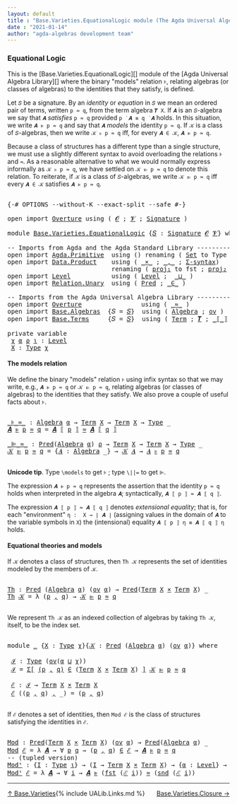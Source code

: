 ```yaml
---
layout: default
title : "Base.Varieties.EquationalLogic module (The Agda Universal Algebra Library)"
date : "2021-01-14"
author: "agda-algebras development team"
---
```


### <a id="equational-logic">Equational Logic</a>

This is the [Base.Varieties.EquationalLogic][] module of the [Agda Universal Algebra Library][] where the binary "models" relation `⊧`, relating algebras (or classes of algebras) to the identities that they satisfy, is defined.

Let `𝑆` be a signature. By an *identity* or *equation* in `𝑆` we mean an ordered pair of terms, written `p ≈ q`, from the term algebra `𝑻 X`. If `𝑨` is an `𝑆`-algebra we say that `𝑨` *satisfies* `p ≈ q` provided `p ̇ 𝑨 ≡ q ̇ 𝑨` holds. In this situation, we write `𝑨 ⊧ p ≈ q` and say that `𝑨` *models* the identity `p ≈ q`. If `𝒦` is a class of `𝑆`-algebras, then we write `𝒦 ⊧ p ≈ q` iff, for every `𝑨 ∈ 𝒦`, `𝑨 ⊧ p ≈ q`.

Because a class of structures has a different type than a single structure, we must use a slightly different syntax to avoid overloading the relations `⊧` and `≈`. As a reasonable alternative to what we would normally express informally as `𝒦 ⊧ p ≈ q`, we have settled on `𝒦 ⊫ p ≈ q` to denote this relation.  To reiterate, if `𝒦` is a class of `𝑆`-algebras, we write `𝒦 ⊫ p ≈ q` iff every `𝑨 ∈ 𝒦` satisfies `𝑨 ⊧ p ≈ q`.

<pre class="Agda">

<a id="1310" class="Symbol">{-#</a> <a id="1314" class="Keyword">OPTIONS</a> <a id="1322" class="Pragma">--without-K</a> <a id="1334" class="Pragma">--exact-split</a> <a id="1348" class="Pragma">--safe</a> <a id="1355" class="Symbol">#-}</a>

<a id="1360" class="Keyword">open</a> <a id="1365" class="Keyword">import</a> <a id="1372" href="Overture.html" class="Module">Overture</a> <a id="1381" class="Keyword">using</a> <a id="1387" class="Symbol">(</a> <a id="1389" href="Overture.Signatures.html#648" class="Generalizable">𝓞</a> <a id="1391" class="Symbol">;</a> <a id="1393" href="Overture.Signatures.html#650" class="Generalizable">𝓥</a> <a id="1395" class="Symbol">;</a> <a id="1397" href="Overture.Signatures.html#3264" class="Function">Signature</a> <a id="1407" class="Symbol">)</a>

<a id="1410" class="Keyword">module</a> <a id="1417" href="Base.Varieties.EquationalLogic.html" class="Module">Base.Varieties.EquationalLogic</a> <a id="1448" class="Symbol">{</a><a id="1449" href="Base.Varieties.EquationalLogic.html#1449" class="Bound">𝑆</a> <a id="1451" class="Symbol">:</a> <a id="1453" href="Overture.Signatures.html#3264" class="Function">Signature</a> <a id="1463" href="Overture.Signatures.html#648" class="Generalizable">𝓞</a> <a id="1465" href="Overture.Signatures.html#650" class="Generalizable">𝓥</a><a id="1466" class="Symbol">}</a> <a id="1468" class="Keyword">where</a>

<a id="1475" class="Comment">-- Imports from Agda and the Agda Standard Library ----------------</a>
<a id="1543" class="Keyword">open</a> <a id="1548" class="Keyword">import</a> <a id="1555" href="Agda.Primitive.html" class="Module">Agda.Primitive</a>  <a id="1571" class="Keyword">using</a> <a id="1577" class="Symbol">()</a> <a id="1580" class="Keyword">renaming</a> <a id="1589" class="Symbol">(</a> <a id="1591" href="Agda.Primitive.html#388" class="Primitive">Set</a> <a id="1595" class="Symbol">to</a> <a id="1598" class="Primitive">Type</a> <a id="1603" class="Symbol">)</a>
<a id="1605" class="Keyword">open</a> <a id="1610" class="Keyword">import</a> <a id="1617" href="Data.Product.html" class="Module">Data.Product</a>    <a id="1633" class="Keyword">using</a> <a id="1639" class="Symbol">(</a> <a id="1641" href="Data.Product.Base.html#1618" class="Function Operator">_×_</a> <a id="1645" class="Symbol">;</a> <a id="1647" href="Agda.Builtin.Sigma.html#235" class="InductiveConstructor Operator">_,_</a> <a id="1651" class="Symbol">;</a> <a id="1653" href="Data.Product.Base.html#1244" class="Function">Σ-syntax</a><a id="1661" class="Symbol">)</a>
                            <a id="1691" class="Keyword">renaming</a> <a id="1700" class="Symbol">(</a> <a id="1702" href="Data.Product.Base.html#636" class="Field">proj₁</a> <a id="1708" class="Symbol">to</a> <a id="1711" class="Field">fst</a> <a id="1715" class="Symbol">;</a> <a id="1717" href="Data.Product.Base.html#650" class="Field">proj₂</a> <a id="1723" class="Symbol">to</a> <a id="1726" class="Field">snd</a> <a id="1730" class="Symbol">)</a>
<a id="1732" class="Keyword">open</a> <a id="1737" class="Keyword">import</a> <a id="1744" href="Level.html" class="Module">Level</a>           <a id="1760" class="Keyword">using</a> <a id="1766" class="Symbol">(</a> <a id="1768" href="Agda.Primitive.html#742" class="Postulate">Level</a> <a id="1774" class="Symbol">;</a>  <a id="1777" href="Agda.Primitive.html#961" class="Primitive Operator">_⊔_</a> <a id="1781" class="Symbol">)</a>
<a id="1783" class="Keyword">open</a> <a id="1788" class="Keyword">import</a> <a id="1795" href="Relation.Unary.html" class="Module">Relation.Unary</a>  <a id="1811" class="Keyword">using</a> <a id="1817" class="Symbol">(</a> <a id="1819" href="Relation.Unary.html#1178" class="Function">Pred</a> <a id="1824" class="Symbol">;</a> <a id="1826" href="Relation.Unary.html#1818" class="Function Operator">_∈_</a> <a id="1830" class="Symbol">)</a>

<a id="1833" class="Comment">-- Imports from the Agda Universal Algebra Library ----------------</a>
<a id="1901" class="Keyword">open</a> <a id="1906" class="Keyword">import</a> <a id="1913" href="Overture.html" class="Module">Overture</a>                <a id="1937" class="Keyword">using</a> <a id="1943" class="Symbol">(</a> <a id="1945" href="Overture.Basic.html#9589" class="Function Operator">_≈_</a> <a id="1949" class="Symbol">)</a>
<a id="1951" class="Keyword">open</a> <a id="1956" class="Keyword">import</a> <a id="1963" href="Base.Algebras.html" class="Module">Base.Algebras</a>  <a id="1978" class="Symbol">{</a><a id="1979" class="Argument">𝑆</a> <a id="1981" class="Symbol">=</a> <a id="1983" href="Base.Varieties.EquationalLogic.html#1449" class="Bound">𝑆</a><a id="1984" class="Symbol">}</a>  <a id="1987" class="Keyword">using</a> <a id="1993" class="Symbol">(</a> <a id="1995" href="Base.Algebras.Basic.html#2774" class="Function">Algebra</a> <a id="2003" class="Symbol">;</a> <a id="2005" href="Base.Algebras.Products.html#3097" class="Function">ov</a> <a id="2008" class="Symbol">)</a>
<a id="2010" class="Keyword">open</a> <a id="2015" class="Keyword">import</a> <a id="2022" href="Base.Terms.html" class="Module">Base.Terms</a>     <a id="2037" class="Symbol">{</a><a id="2038" class="Argument">𝑆</a> <a id="2040" class="Symbol">=</a> <a id="2042" href="Base.Varieties.EquationalLogic.html#1449" class="Bound">𝑆</a><a id="2043" class="Symbol">}</a>  <a id="2046" class="Keyword">using</a> <a id="2052" class="Symbol">(</a> <a id="2054" href="Base.Terms.Basic.html#2087" class="Datatype">Term</a> <a id="2059" class="Symbol">;</a> <a id="2061" href="Base.Terms.Basic.html#3369" class="Function">𝑻</a> <a id="2063" class="Symbol">;</a> <a id="2065" href="Base.Terms.Operations.html#2603" class="Function Operator">_⟦_⟧</a> <a id="2070" class="Symbol">)</a>

<a id="2073" class="Keyword">private</a> <a id="2081" class="Keyword">variable</a>
 <a id="2091" href="Base.Varieties.EquationalLogic.html#2091" class="Generalizable">χ</a> <a id="2093" href="Base.Varieties.EquationalLogic.html#2093" class="Generalizable">α</a> <a id="2095" href="Base.Varieties.EquationalLogic.html#2095" class="Generalizable">ρ</a> <a id="2097" href="Base.Varieties.EquationalLogic.html#2097" class="Generalizable">ι</a> <a id="2099" class="Symbol">:</a> <a id="2101" href="Agda.Primitive.html#742" class="Postulate">Level</a>
 <a id="2108" href="Base.Varieties.EquationalLogic.html#2108" class="Generalizable">X</a> <a id="2110" class="Symbol">:</a> <a id="2112" href="Base.Varieties.EquationalLogic.html#1598" class="Primitive">Type</a> <a id="2117" href="Base.Varieties.EquationalLogic.html#2091" class="Generalizable">χ</a>
</pre>

#### <a id="the-models-relation">The models relation</a>

We define the binary "models" relation `⊧` using infix syntax so that we may
write, e.g., `𝑨 ⊧ p ≈ q` or `𝒦 ⊫ p ≈ q`, relating algebras (or classes of
algebras) to the identities that they satisfy. We also prove a couple of useful
facts about `⊧`.

<pre class="Agda">

<a id="_⊧_≈_"></a><a id="2452" href="Base.Varieties.EquationalLogic.html#2452" class="Function Operator">_⊧_≈_</a> <a id="2458" class="Symbol">:</a> <a id="2460" href="Base.Algebras.Basic.html#2774" class="Function">Algebra</a> <a id="2468" href="Base.Varieties.EquationalLogic.html#2093" class="Generalizable">α</a> <a id="2470" class="Symbol">→</a> <a id="2472" href="Base.Terms.Basic.html#2087" class="Datatype">Term</a> <a id="2477" href="Base.Varieties.EquationalLogic.html#2108" class="Generalizable">X</a> <a id="2479" class="Symbol">→</a> <a id="2481" href="Base.Terms.Basic.html#2087" class="Datatype">Term</a> <a id="2486" href="Base.Varieties.EquationalLogic.html#2108" class="Generalizable">X</a> <a id="2488" class="Symbol">→</a> <a id="2490" href="Base.Varieties.EquationalLogic.html#1598" class="Primitive">Type</a> <a id="2495" class="Symbol">_</a>
<a id="2497" href="Base.Varieties.EquationalLogic.html#2497" class="Bound">𝑨</a> <a id="2499" href="Base.Varieties.EquationalLogic.html#2452" class="Function Operator">⊧</a> <a id="2501" href="Base.Varieties.EquationalLogic.html#2501" class="Bound">p</a> <a id="2503" href="Base.Varieties.EquationalLogic.html#2452" class="Function Operator">≈</a> <a id="2505" href="Base.Varieties.EquationalLogic.html#2505" class="Bound">q</a> <a id="2507" class="Symbol">=</a> <a id="2509" href="Base.Varieties.EquationalLogic.html#2497" class="Bound">𝑨</a> <a id="2511" href="Base.Terms.Operations.html#2603" class="Function Operator">⟦</a> <a id="2513" href="Base.Varieties.EquationalLogic.html#2501" class="Bound">p</a> <a id="2515" href="Base.Terms.Operations.html#2603" class="Function Operator">⟧</a> <a id="2517" href="Overture.Basic.html#9589" class="Function Operator">≈</a> <a id="2519" href="Base.Varieties.EquationalLogic.html#2497" class="Bound">𝑨</a> <a id="2521" href="Base.Terms.Operations.html#2603" class="Function Operator">⟦</a> <a id="2523" href="Base.Varieties.EquationalLogic.html#2505" class="Bound">q</a> <a id="2525" href="Base.Terms.Operations.html#2603" class="Function Operator">⟧</a>

<a id="_⊫_≈_"></a><a id="2528" href="Base.Varieties.EquationalLogic.html#2528" class="Function Operator">_⊫_≈_</a> <a id="2534" class="Symbol">:</a> <a id="2536" href="Relation.Unary.html#1178" class="Function">Pred</a><a id="2540" class="Symbol">(</a><a id="2541" href="Base.Algebras.Basic.html#2774" class="Function">Algebra</a> <a id="2549" href="Base.Varieties.EquationalLogic.html#2093" class="Generalizable">α</a><a id="2550" class="Symbol">)</a> <a id="2552" href="Base.Varieties.EquationalLogic.html#2095" class="Generalizable">ρ</a> <a id="2554" class="Symbol">→</a> <a id="2556" href="Base.Terms.Basic.html#2087" class="Datatype">Term</a> <a id="2561" href="Base.Varieties.EquationalLogic.html#2108" class="Generalizable">X</a> <a id="2563" class="Symbol">→</a> <a id="2565" href="Base.Terms.Basic.html#2087" class="Datatype">Term</a> <a id="2570" href="Base.Varieties.EquationalLogic.html#2108" class="Generalizable">X</a> <a id="2572" class="Symbol">→</a> <a id="2574" href="Base.Varieties.EquationalLogic.html#1598" class="Primitive">Type</a> <a id="2579" class="Symbol">_</a>
<a id="2581" href="Base.Varieties.EquationalLogic.html#2581" class="Bound">𝒦</a> <a id="2583" href="Base.Varieties.EquationalLogic.html#2528" class="Function Operator">⊫</a> <a id="2585" href="Base.Varieties.EquationalLogic.html#2585" class="Bound">p</a> <a id="2587" href="Base.Varieties.EquationalLogic.html#2528" class="Function Operator">≈</a> <a id="2589" href="Base.Varieties.EquationalLogic.html#2589" class="Bound">q</a> <a id="2591" class="Symbol">=</a> <a id="2593" class="Symbol">{</a><a id="2594" href="Base.Varieties.EquationalLogic.html#2594" class="Bound">𝑨</a> <a id="2596" class="Symbol">:</a> <a id="2598" href="Base.Algebras.Basic.html#2774" class="Function">Algebra</a> <a id="2606" class="Symbol">_}</a> <a id="2609" class="Symbol">→</a> <a id="2611" href="Base.Varieties.EquationalLogic.html#2581" class="Bound">𝒦</a> <a id="2613" href="Base.Varieties.EquationalLogic.html#2594" class="Bound">𝑨</a> <a id="2615" class="Symbol">→</a> <a id="2617" href="Base.Varieties.EquationalLogic.html#2594" class="Bound">𝑨</a> <a id="2619" href="Base.Varieties.EquationalLogic.html#2452" class="Function Operator">⊧</a> <a id="2621" href="Base.Varieties.EquationalLogic.html#2585" class="Bound">p</a> <a id="2623" href="Base.Varieties.EquationalLogic.html#2452" class="Function Operator">≈</a> <a id="2625" href="Base.Varieties.EquationalLogic.html#2589" class="Bound">q</a>

</pre>

**Unicode tip**. Type `\models` to get `⊧` ; type `\||=` to get `⊫`.

The expression `𝑨 ⊧ p ≈ q` represents the assertion that the identity `p ≈ q`
holds when interpreted in the algebra `𝑨`; syntactically, `𝑨 ⟦ p ⟧ ≈ 𝑨 ⟦ q ⟧`.

The expression `𝑨 ⟦ p ⟧ ≈ 𝑨 ⟦ q ⟧` denotes *extensional equality*; that is,
for each "environment" `η :  X → ∣ 𝑨 ∣` (assigning values in the domain of `𝑨`
to the variable symbols in `X`) the (intensional) equality `𝑨 ⟦ p ⟧ η ≡ 𝑨 ⟦ q ⟧ η`
holds.


#### <a id="equational-theories-and-models">Equational theories and models</a>

If `𝒦` denotes a class of structures, then `Th 𝒦` represents the set of identities
modeled by the members of `𝒦`.

<pre class="Agda">

<a id="Th"></a><a id="3324" href="Base.Varieties.EquationalLogic.html#3324" class="Function">Th</a> <a id="3327" class="Symbol">:</a> <a id="3329" href="Relation.Unary.html#1178" class="Function">Pred</a> <a id="3334" class="Symbol">(</a><a id="3335" href="Base.Algebras.Basic.html#2774" class="Function">Algebra</a> <a id="3343" href="Base.Varieties.EquationalLogic.html#2093" class="Generalizable">α</a><a id="3344" class="Symbol">)</a> <a id="3346" class="Symbol">(</a><a id="3347" href="Base.Algebras.Products.html#3097" class="Function">ov</a> <a id="3350" href="Base.Varieties.EquationalLogic.html#2093" class="Generalizable">α</a><a id="3351" class="Symbol">)</a> <a id="3353" class="Symbol">→</a> <a id="3355" href="Relation.Unary.html#1178" class="Function">Pred</a><a id="3359" class="Symbol">(</a><a id="3360" href="Base.Terms.Basic.html#2087" class="Datatype">Term</a> <a id="3365" href="Base.Varieties.EquationalLogic.html#2108" class="Generalizable">X</a> <a id="3367" href="Data.Product.Base.html#1618" class="Function Operator">×</a> <a id="3369" href="Base.Terms.Basic.html#2087" class="Datatype">Term</a> <a id="3374" href="Base.Varieties.EquationalLogic.html#2108" class="Generalizable">X</a><a id="3375" class="Symbol">)</a> <a id="3377" class="Symbol">_</a>
<a id="3379" href="Base.Varieties.EquationalLogic.html#3324" class="Function">Th</a> <a id="3382" href="Base.Varieties.EquationalLogic.html#3382" class="Bound">𝒦</a> <a id="3384" class="Symbol">=</a> <a id="3386" class="Symbol">λ</a> <a id="3388" class="Symbol">(</a><a id="3389" href="Base.Varieties.EquationalLogic.html#3389" class="Bound">p</a> <a id="3391" href="Agda.Builtin.Sigma.html#235" class="InductiveConstructor Operator">,</a> <a id="3393" href="Base.Varieties.EquationalLogic.html#3393" class="Bound">q</a><a id="3394" class="Symbol">)</a> <a id="3396" class="Symbol">→</a> <a id="3398" href="Base.Varieties.EquationalLogic.html#3382" class="Bound">𝒦</a> <a id="3400" href="Base.Varieties.EquationalLogic.html#2528" class="Function Operator">⊫</a> <a id="3402" href="Base.Varieties.EquationalLogic.html#3389" class="Bound">p</a> <a id="3404" href="Base.Varieties.EquationalLogic.html#2528" class="Function Operator">≈</a> <a id="3406" href="Base.Varieties.EquationalLogic.html#3393" class="Bound">q</a>

</pre>

We represent ``Th 𝒦`` as an indexed collection of algebras by taking `Th 𝒦`,
itself, to be the index set.

<pre class="Agda">

<a id="3542" class="Keyword">module</a> <a id="3549" href="Base.Varieties.EquationalLogic.html#3549" class="Module">_</a> <a id="3551" class="Symbol">{</a><a id="3552" href="Base.Varieties.EquationalLogic.html#3552" class="Bound">X</a> <a id="3554" class="Symbol">:</a> <a id="3556" href="Base.Varieties.EquationalLogic.html#1598" class="Primitive">Type</a> <a id="3561" href="Base.Varieties.EquationalLogic.html#2091" class="Generalizable">χ</a><a id="3562" class="Symbol">}{</a><a id="3564" href="Base.Varieties.EquationalLogic.html#3564" class="Bound">𝒦</a> <a id="3566" class="Symbol">:</a> <a id="3568" href="Relation.Unary.html#1178" class="Function">Pred</a> <a id="3573" class="Symbol">(</a><a id="3574" href="Base.Algebras.Basic.html#2774" class="Function">Algebra</a> <a id="3582" href="Base.Varieties.EquationalLogic.html#2093" class="Generalizable">α</a><a id="3583" class="Symbol">)</a> <a id="3585" class="Symbol">(</a><a id="3586" href="Base.Algebras.Products.html#3097" class="Function">ov</a> <a id="3589" href="Base.Varieties.EquationalLogic.html#2093" class="Generalizable">α</a><a id="3590" class="Symbol">)}</a> <a id="3593" class="Keyword">where</a>

 <a id="3601" href="Base.Varieties.EquationalLogic.html#3601" class="Function">ℐ</a> <a id="3603" class="Symbol">:</a> <a id="3605" href="Base.Varieties.EquationalLogic.html#1598" class="Primitive">Type</a> <a id="3610" class="Symbol">(</a><a id="3611" href="Base.Algebras.Products.html#3097" class="Function">ov</a><a id="3613" class="Symbol">(</a><a id="3614" href="Base.Varieties.EquationalLogic.html#3582" class="Bound">α</a> <a id="3616" href="Agda.Primitive.html#961" class="Primitive Operator">⊔</a> <a id="3618" href="Base.Varieties.EquationalLogic.html#3561" class="Bound">χ</a><a id="3619" class="Symbol">))</a>
 <a id="3623" href="Base.Varieties.EquationalLogic.html#3601" class="Function">ℐ</a> <a id="3625" class="Symbol">=</a> <a id="3627" href="Data.Product.Base.html#1244" class="Function">Σ[</a> <a id="3630" href="Base.Varieties.EquationalLogic.html#3630" class="Bound">(</a><a id="3631" href="Base.Varieties.EquationalLogic.html#3631" class="Bound">p</a> <a id="3633" href="Agda.Builtin.Sigma.html#235" class="InductiveConstructor Operator">,</a> <a id="3635" href="Base.Varieties.EquationalLogic.html#3635" class="Bound">q</a><a id="3636" href="Base.Varieties.EquationalLogic.html#3630" class="Bound">)</a> <a id="3638" href="Data.Product.Base.html#1244" class="Function">∈</a> <a id="3640" class="Symbol">(</a><a id="3641" href="Base.Terms.Basic.html#2087" class="Datatype">Term</a> <a id="3646" href="Base.Varieties.EquationalLogic.html#3552" class="Bound">X</a> <a id="3648" href="Data.Product.Base.html#1618" class="Function Operator">×</a> <a id="3650" href="Base.Terms.Basic.html#2087" class="Datatype">Term</a> <a id="3655" href="Base.Varieties.EquationalLogic.html#3552" class="Bound">X</a><a id="3656" class="Symbol">)</a> <a id="3658" href="Data.Product.Base.html#1244" class="Function">]</a> <a id="3660" href="Base.Varieties.EquationalLogic.html#3564" class="Bound">𝒦</a> <a id="3662" href="Base.Varieties.EquationalLogic.html#2528" class="Function Operator">⊫</a> <a id="3664" href="Base.Varieties.EquationalLogic.html#3631" class="Bound">p</a> <a id="3666" href="Base.Varieties.EquationalLogic.html#2528" class="Function Operator">≈</a> <a id="3668" href="Base.Varieties.EquationalLogic.html#3635" class="Bound">q</a>

 <a id="3672" href="Base.Varieties.EquationalLogic.html#3672" class="Function">ℰ</a> <a id="3674" class="Symbol">:</a> <a id="3676" href="Base.Varieties.EquationalLogic.html#3601" class="Function">ℐ</a> <a id="3678" class="Symbol">→</a> <a id="3680" href="Base.Terms.Basic.html#2087" class="Datatype">Term</a> <a id="3685" href="Base.Varieties.EquationalLogic.html#3552" class="Bound">X</a> <a id="3687" href="Data.Product.Base.html#1618" class="Function Operator">×</a> <a id="3689" href="Base.Terms.Basic.html#2087" class="Datatype">Term</a> <a id="3694" href="Base.Varieties.EquationalLogic.html#3552" class="Bound">X</a>
 <a id="3697" href="Base.Varieties.EquationalLogic.html#3672" class="Function">ℰ</a> <a id="3699" class="Symbol">((</a><a id="3701" href="Base.Varieties.EquationalLogic.html#3701" class="Bound">p</a> <a id="3703" href="Agda.Builtin.Sigma.html#235" class="InductiveConstructor Operator">,</a> <a id="3705" href="Base.Varieties.EquationalLogic.html#3705" class="Bound">q</a><a id="3706" class="Symbol">)</a> <a id="3708" href="Agda.Builtin.Sigma.html#235" class="InductiveConstructor Operator">,</a> <a id="3710" class="Symbol">_)</a> <a id="3713" class="Symbol">=</a> <a id="3715" class="Symbol">(</a><a id="3716" href="Base.Varieties.EquationalLogic.html#3701" class="Bound">p</a> <a id="3718" href="Agda.Builtin.Sigma.html#235" class="InductiveConstructor Operator">,</a> <a id="3720" href="Base.Varieties.EquationalLogic.html#3705" class="Bound">q</a><a id="3721" class="Symbol">)</a>

</pre>

If `ℰ` denotes a set of identities, then `Mod ℰ` is the class of structures
satisfying the identities in `ℰ`.

<pre class="Agda">

<a id="Mod"></a><a id="3861" href="Base.Varieties.EquationalLogic.html#3861" class="Function">Mod</a> <a id="3865" class="Symbol">:</a> <a id="3867" href="Relation.Unary.html#1178" class="Function">Pred</a><a id="3871" class="Symbol">(</a><a id="3872" href="Base.Terms.Basic.html#2087" class="Datatype">Term</a> <a id="3877" href="Base.Varieties.EquationalLogic.html#2108" class="Generalizable">X</a> <a id="3879" href="Data.Product.Base.html#1618" class="Function Operator">×</a> <a id="3881" href="Base.Terms.Basic.html#2087" class="Datatype">Term</a> <a id="3886" href="Base.Varieties.EquationalLogic.html#2108" class="Generalizable">X</a><a id="3887" class="Symbol">)</a> <a id="3889" class="Symbol">(</a><a id="3890" href="Base.Algebras.Products.html#3097" class="Function">ov</a> <a id="3893" href="Base.Varieties.EquationalLogic.html#2093" class="Generalizable">α</a><a id="3894" class="Symbol">)</a> <a id="3896" class="Symbol">→</a> <a id="3898" href="Relation.Unary.html#1178" class="Function">Pred</a><a id="3902" class="Symbol">(</a><a id="3903" href="Base.Algebras.Basic.html#2774" class="Function">Algebra</a> <a id="3911" href="Base.Varieties.EquationalLogic.html#2093" class="Generalizable">α</a><a id="3912" class="Symbol">)</a> <a id="3914" class="Symbol">_</a>
<a id="3916" href="Base.Varieties.EquationalLogic.html#3861" class="Function">Mod</a> <a id="3920" href="Base.Varieties.EquationalLogic.html#3920" class="Bound">ℰ</a> <a id="3922" class="Symbol">=</a> <a id="3924" class="Symbol">λ</a> <a id="3926" href="Base.Varieties.EquationalLogic.html#3926" class="Bound">𝑨</a> <a id="3928" class="Symbol">→</a> <a id="3930" class="Symbol">∀</a> <a id="3932" href="Base.Varieties.EquationalLogic.html#3932" class="Bound">p</a> <a id="3934" href="Base.Varieties.EquationalLogic.html#3934" class="Bound">q</a> <a id="3936" class="Symbol">→</a> <a id="3938" class="Symbol">(</a><a id="3939" href="Base.Varieties.EquationalLogic.html#3932" class="Bound">p</a> <a id="3941" href="Agda.Builtin.Sigma.html#235" class="InductiveConstructor Operator">,</a> <a id="3943" href="Base.Varieties.EquationalLogic.html#3934" class="Bound">q</a><a id="3944" class="Symbol">)</a> <a id="3946" href="Relation.Unary.html#1818" class="Function Operator">∈</a> <a id="3948" href="Base.Varieties.EquationalLogic.html#3920" class="Bound">ℰ</a> <a id="3950" class="Symbol">→</a> <a id="3952" href="Base.Varieties.EquationalLogic.html#3926" class="Bound">𝑨</a> <a id="3954" href="Base.Varieties.EquationalLogic.html#2452" class="Function Operator">⊧</a> <a id="3956" href="Base.Varieties.EquationalLogic.html#3932" class="Bound">p</a> <a id="3958" href="Base.Varieties.EquationalLogic.html#2452" class="Function Operator">≈</a> <a id="3960" href="Base.Varieties.EquationalLogic.html#3934" class="Bound">q</a>
<a id="3962" class="Comment">-- (tupled version)</a>
<a id="Modᵗ"></a><a id="3982" href="Base.Varieties.EquationalLogic.html#3982" class="Function">Modᵗ</a> <a id="3987" class="Symbol">:</a> <a id="3989" class="Symbol">{</a><a id="3990" href="Base.Varieties.EquationalLogic.html#3990" class="Bound">I</a> <a id="3992" class="Symbol">:</a> <a id="3994" href="Base.Varieties.EquationalLogic.html#1598" class="Primitive">Type</a> <a id="3999" href="Base.Varieties.EquationalLogic.html#2097" class="Generalizable">ι</a><a id="4000" class="Symbol">}</a> <a id="4002" class="Symbol">→</a> <a id="4004" class="Symbol">(</a><a id="4005" href="Base.Varieties.EquationalLogic.html#3990" class="Bound">I</a> <a id="4007" class="Symbol">→</a> <a id="4009" href="Base.Terms.Basic.html#2087" class="Datatype">Term</a> <a id="4014" href="Base.Varieties.EquationalLogic.html#2108" class="Generalizable">X</a> <a id="4016" href="Data.Product.Base.html#1618" class="Function Operator">×</a> <a id="4018" href="Base.Terms.Basic.html#2087" class="Datatype">Term</a> <a id="4023" href="Base.Varieties.EquationalLogic.html#2108" class="Generalizable">X</a><a id="4024" class="Symbol">)</a> <a id="4026" class="Symbol">→</a> <a id="4028" class="Symbol">{</a><a id="4029" href="Base.Varieties.EquationalLogic.html#4029" class="Bound">α</a> <a id="4031" class="Symbol">:</a> <a id="4033" href="Agda.Primitive.html#742" class="Postulate">Level</a><a id="4038" class="Symbol">}</a> <a id="4040" class="Symbol">→</a> <a id="4042" href="Relation.Unary.html#1178" class="Function">Pred</a><a id="4046" class="Symbol">(</a><a id="4047" href="Base.Algebras.Basic.html#2774" class="Function">Algebra</a> <a id="4055" href="Base.Varieties.EquationalLogic.html#4029" class="Bound">α</a><a id="4056" class="Symbol">)</a> <a id="4058" class="Symbol">_</a>
<a id="4060" href="Base.Varieties.EquationalLogic.html#3982" class="Function">Modᵗ</a> <a id="4065" href="Base.Varieties.EquationalLogic.html#4065" class="Bound">ℰ</a> <a id="4067" class="Symbol">=</a> <a id="4069" class="Symbol">λ</a> <a id="4071" href="Base.Varieties.EquationalLogic.html#4071" class="Bound">𝑨</a> <a id="4073" class="Symbol">→</a> <a id="4075" class="Symbol">∀</a> <a id="4077" href="Base.Varieties.EquationalLogic.html#4077" class="Bound">i</a> <a id="4079" class="Symbol">→</a> <a id="4081" href="Base.Varieties.EquationalLogic.html#4071" class="Bound">𝑨</a> <a id="4083" href="Base.Varieties.EquationalLogic.html#2452" class="Function Operator">⊧</a> <a id="4085" class="Symbol">(</a><a id="4086" href="Base.Varieties.EquationalLogic.html#1711" class="Field">fst</a> <a id="4090" class="Symbol">(</a><a id="4091" href="Base.Varieties.EquationalLogic.html#4065" class="Bound">ℰ</a> <a id="4093" href="Base.Varieties.EquationalLogic.html#4077" class="Bound">i</a><a id="4094" class="Symbol">))</a> <a id="4097" href="Base.Varieties.EquationalLogic.html#2452" class="Function Operator">≈</a> <a id="4099" class="Symbol">(</a><a id="4100" href="Base.Varieties.EquationalLogic.html#1726" class="Field">snd</a> <a id="4104" class="Symbol">(</a><a id="4105" href="Base.Varieties.EquationalLogic.html#4065" class="Bound">ℰ</a> <a id="4107" href="Base.Varieties.EquationalLogic.html#4077" class="Bound">i</a><a id="4108" class="Symbol">))</a>
</pre>

-------------------------------------

<span style="float:left;">[↑ Base.Varieties](Base.Varieties.html)</span>
<span style="float:right;">[Base.Varieties.Closure →](Base.Varieties.Closure.html)</span>

{% include UALib.Links.md %}

